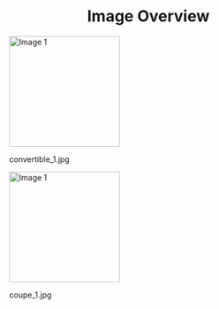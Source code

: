 <h1 style ="text-align: center;"> Image Overview </h1>
<div>
<div style="width="20%">
<img src="https://media.evkx.net/multimedia/guides/veichletypes/convertible_1_xst.jpg" alt="Image 1" style="width: 200px;">
<p>convertible_1.jpg</p>
</div>
<div style="width="20%">
<img src="https://media.evkx.net/multimedia/guides/veichletypes/coupe_1_xst.jpg" alt="Image 1" style="width: 200px;">
<p>coupe_1.jpg</p>
</div>
</div>
